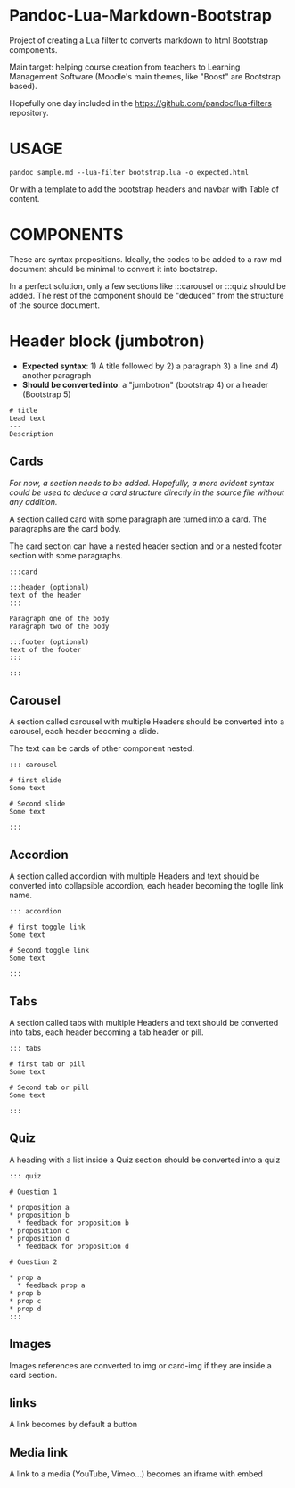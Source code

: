 # Pandoc-Lua-Markdown-Bootstrap

Project of creating a Lua filter to converts markdown to html Bootstrap components. 

Main target: helping course creation from teachers to Learning Management Software (Moodle's main themes, like "Boost" are Bootstrap based).

Hopefully one day included in the https://github.com/pandoc/lua-filters repository.



# USAGE

```
pandoc sample.md --lua-filter bootstrap.lua -o expected.html
```

Or with a template to add the bootstrap headers and navbar with Table of content.

# COMPONENTS

These are syntax propositions. Ideally, the codes to be added to a raw md document should be minimal to convert it into bootstrap.

In a perfect solution, only a few sections like :::carousel or :::quiz should be added. The rest of the component should be "deduced" from the structure of the source document.

# Header block (jumbotron)

* **Expected syntax**: 1) A title followed by 2) a paragraph 3) a line and 4) another paragraph 
* **Should be converted into**: a "jumbotron" (bootstrap 4) or a header (Bootstrap 5)

```
# title
Lead text
---
Description
```


## Cards

_For now, a section needs to be added. Hopefully, a more evident syntax could be used to deduce a card structure directly in the source file without any addition._

A section called card with some paragraph are turned into a card. The paragraphs are the card body.

The card section can have a nested header section and or a nested footer section with some paragraphs.

```
:::card

:::header (optional)
text of the header
:::

Paragraph one of the body
Paragraph two of the body

:::footer (optional)
text of the footer
:::

:::

```


## Carousel
A section called carousel with multiple Headers should be converted into a carousel, each header becoming a slide.

The text can be cards of other component nested.

```
::: carousel

# first slide
Some text

# Second slide
Some text

:::

```

## Accordion
A section called accordion with multiple Headers and text should be converted into collapsible accordion, each header becoming the toglle link name.

```
::: accordion

# first toggle link
Some text

# Second toggle link
Some text

:::

```



## Tabs
A section called tabs with multiple Headers and text should be converted into tabs, each header becoming a tab header or pill.

```
::: tabs

# first tab or pill
Some text

# Second tab or pill
Some text

:::

```



## Quiz
A heading with a list inside a Quiz section should be converted into a quiz

```
::: quiz

# Question 1

* proposition a
* proposition b
  * feedback for proposition b
* proposition c
* proposition d
  * feedback for proposition d
  
# Question 2

* prop a
  * feedback prop a
* prop b
* prop c
* prop d
:::
```

## Images

Images references are converted to img or card-img if they are inside a card section.

## links

A link becomes by default a button

## Media link

A link to a media (YouTube, Vimeo...) becomes an iframe with embed
